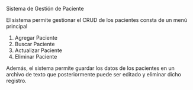 
Sistema de Gestión de Paciente

El sistema permite gestionar el CRUD de los pacientes consta de un menú principal

1.	Agregar Paciente
2.	Buscar Paciente
3.	Actualizar Paciente
4.	Eliminar Paciente

Además, el sistema permite guardar los datos de los pacientes en un archivo de texto que posteriormente puede ser editado y eliminar dicho registro.
